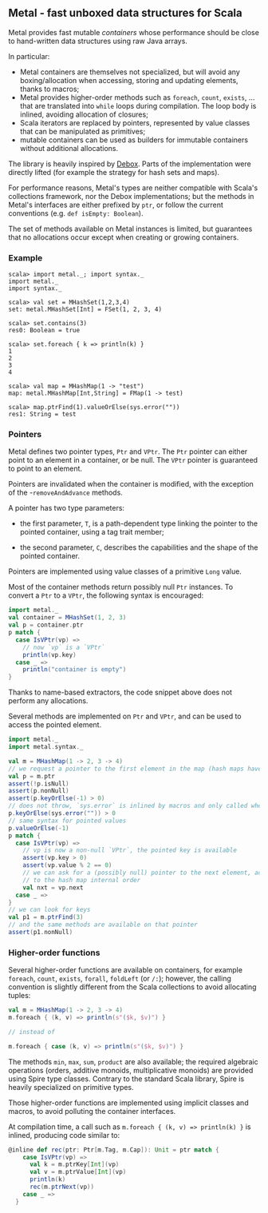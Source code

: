 ## Metal - fast unboxed data structures for Scala

Metal provides fast mutable *containers* whose performance should be close to
hand-written data structures using raw Java arrays.

In particular:

- Metal containers are themselves not specialized, but will avoid any boxing/allocation
  when accessing, storing and updating elements, thanks to macros;
- Metal provides higher-order methods such as `foreach`, `count`, `exists`, ...
  that are translated into `while` loops during compilation. The loop body
  is inlined, avoiding allocation of closures;
- Scala iterators are replaced by pointers, represented by value classes that can
  be manipulated as primitives;
- mutable containers can be used as builders for immutable containers without
  additional allocations.

The library is heavily inspired by [Debox](http://github.com/non/debox). Parts of the
implementation were directly lifted (for example the strategy for hash sets and maps).

For performance reasons, Metal's types are neither compatible with Scala's
collections framework, nor the Debox implementations; but the methods in
Metal's interfaces are either prefixed by `ptr`, or follow the current
conventions (e.g. `def isEmpty: Boolean`).

The set of methods available on Metal instances is limited, but guarantees
that no allocations occur except when creating or growing containers.

### Example

```
scala> import metal._; import syntax._
import metal._
import syntax._

scala> val set = MHashSet(1,2,3,4)
set: metal.MHashSet[Int] = FSet(1, 2, 3, 4)

scala> set.contains(3)
res0: Boolean = true

scala> set.foreach { k => println(k) }
1
2
3
4

scala> val map = MHashMap(1 -> "test")
map: metal.MHashMap[Int,String] = FMap(1 -> test)

scala> map.ptrFind(1).valueOrElse(sys.error(""))
res1: String = test

```

### Pointers

Metal defines two pointer types, `Ptr` and `VPtr`. The `Ptr` pointer can either point
to an element in a container, or be null. The `VPtr` pointer is guaranteed to point
to an element.

Pointers are invalidated when the container is modified, with the exception of the
-`removeAndAdvance` methods.

A pointer has two type parameters:

- the first parameter, `T`, is a path-dependent type linking the pointer to the
  pointed container, using a tag trait member;

- the second parameter, `C`, describes the capabilities and the shape of the
  pointed container.

Pointers are implemented using value classes of a primitive `Long` value.

Most of the container methods return possibly null `Ptr` instances. To convert a `Ptr`
to a `VPtr`, the following syntax is encouraged:

```scala
import metal._
val container = MHashSet(1, 2, 3)
val p = container.ptr
p match {
  case IsVPtr(vp) =>
    // now `vp` is a `VPtr`
    println(vp.key)
  case _ =>
    println("container is empty")
}
```

Thanks to name-based extractors, the code snippet above does not perform any allocations.

Several methods are implemented on `Ptr` and `VPtr`, and can be used to access the pointed
element.

```scala
import metal._
import metal.syntax._

val m = MHashMap(1 -> 2, 3 -> 4)
// we request a pointer to the first element in the map (hash maps have an internal arbitrary order)
val p = m.ptr
assert(!p.isNull)
assert(p.nonNull)
assert(p.keyOrElse(-1) > 0)
// does not throw, `sys.error` is inlined by macros and only called when `p` is null
p.keyOrElse(sys.error("")) > 0
// same syntax for pointed values
p.valueOrElse(-1)
p match {
  case IsVPtr(vp) =>
    // vp is now a non-null `VPtr`, the pointed key is available
    assert(vp.key > 0)
    assert(vp.value % 2 == 0)
    // we can ask for a (possibly null) pointer to the next element, according
    // to the hash map internal order
    val nxt = vp.next
  case _ =>
}
// we can look for keys
val p1 = m.ptrFind(3)
// and the same methods are available on that pointer
assert(p1.nonNull)
```

### Higher-order functions

Several higher-order functions are available on containers, for example `foreach`, `count`,
`exists`, `forall`, `foldLeft` (or `/:`); however, the calling convention is slightly different
from the Scala collections to avoid allocating tuples:

```scala
val m = MHashMap(1 -> 2, 3 -> 4)
m.foreach { (k, v) => println(s"($k, $v)") }

// instead of

m.foreach { case (k, v) => println(s"($k, $v)") }
```

The methods `min`, `max`, `sum`, `product` are also available; the required algebraic
operations (orders, additive monoids, multiplicative monoids) are provided using
Spire type classes. Contrary to the standard Scala library, Spire is heavily
specialized on primitive types.

Those higher-order functions are implemented using implicit classes and macros, to
avoid polluting the container interfaces.

At compilation time, a call such as `m.foreach { (k, v) => println(k) }` is inlined,
producing code similar to:

```scala
@inline def rec(ptr: Ptr[m.Tag, m.Cap]): Unit = ptr match {
    case IsVPtr(vp) =>
      val k = m.ptrKey[Int](vp)
      val v = m.ptrValue[Int](vp)
      println(k)
      rec(m.ptrNext(vp))
    case _ =>
  }
```
